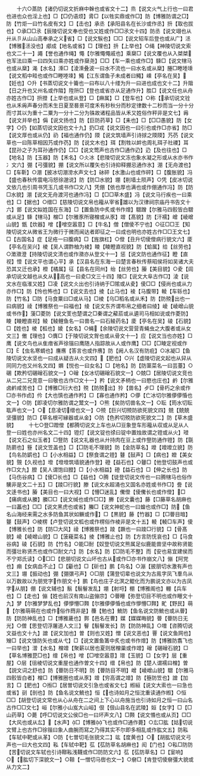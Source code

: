 <!-- { "loadSidebar": true } -->
　　十六○蒸防【诸仍切说文折麻中榦也或省文十二】烝【说文火气上行也一曰君也进也众也淫上也】□【□仍语烦】脀□【以牲实鼎或作□】防【博雅防谓之□】防【竹炬一曰竹名皮有文】□【击也】承丞【承阳县名在长沙或作丞】抍【取也拔也】○承□□氶【辰陵切说文奉也受也又姓或作□□氶文十四】防丞【说文翊也从廾从卪从山山高奉承之义省】□【说文騃也】□□【说文轺车后登也或从广】洆【博雅洆没也】郕成【地名或省】□【理也】抍【上举也】○绳【神陵切说文索也文二十一】譝【誉也通作绳】憴【尔雅憴憴戚也】乘椉□【说文覆也从入桀桀也军法曰乘一曰四矢曰乘亦姓或作椉尧】□□【车一乘也或作□】騬□【说文犗马也或从椉】渑【水名】溗□【淩溗叠波一曰水不流也一曰水名或从椉】塍□畻堘塖【说文稻中畦也或作□畻堘塖】鱦【江东谓鱼子未成者曰鱦】嵊【亭名在吴】【妊也】○升【书蒸切说文十籥也一曰布以八十缕为升一曰进也成也文十二】升陹【日之升也又州名或作陹】陞阩□【登也或省亦从足通作升】胜□【说文任也从舟亦姓古作□】抍撜【上举也或从登】□【麻属】□【登车也】○称【承切说文铨也从禾爯声春分而禾生日夏至晷景可度禾有秒秋分而秒定律数十二秒而当一分十分而寸其以为重十二粟为一分十二分为铢故诸程品皆从禾又姓俗作秤非是文七】爯【说文并举也】偁【说文扬也】防【巨防药草】□【耒也】□【□□愚貌】防【女字】○仍【如蒸切说文因也文十九】扔□戎【说文因也一曰引也或作□亦省】防□【说文厚也或从仍】礽【福也通作仍】陾【说文筑墙声引诗捄之陾陾】艿芿【说文草也一曰陈草相因艿或作芿】防【说文木也】珥【割牲以衅也周礼珥子社禝】耳【昆孙之子为耳孙通作仍】□□【说文莺声也古作□通作辸】辸【及也往也】□【地名】防【玉器】防【禾名】○仌冰【悲陵切说文冻也象水凝之形或从水亦书作冫文六】弸【弓彊貌】掤【说文所以覆矢也引诗抑释掤忌通作氷】淜【无舟渡也】□【车靳】○淜【披冰切淜滂水声文七】砅砰【水激山也或作砰】□【腹胀貌】冯【盛也春秋传震电冯怒徐邈说】防【防□水貌】堋【削墙土陨声】○凭【皮冰切说文依几也引周书凭玉几或书作□文八】凭倗【依也厚也满也或作倗通作冯】防【防□水貌】淜【说文无舟渡河也通作冯】□【□□草木盛】冯【说文马行疾也一曰乘也】□【据也】○缯□【慈陵切说文帛也籕从宰省雄以为汉律祠宗庙丹书告文十六】鄫【说文姒姓国在东海】□【置鱼防中炙或书作熷】驓蹭【尔雅马四骹皆白驓或从足】騬【犗马】橧□【尔雅豕所寝橧或从豕】竲【髙貌】防【汗襦】嶒【崚嶒山貌】甑【炊器】噌【噌空嚣意】□【牛名】僧【僧倰不宁也】○征□□王【知陵切说文从微省王为微行于微而闻达者即征之一曰成也明也亦姓古作□□王文七】□【古国名】症【足疮一曰腹病】□【旌旗杠】○僜【丑升切倰僜病行貌文六】庱【亭名在吴兴】棱【吴人谓酢柚为棱】睖【睖瞪直视貌】防【蛤属】给【丝劳也】○澂瀓澄【持陵切说文清也或作瀓亦从登文十一】惩【说文防也通作征】瞪【直视】憕【说文平也谓心平】承【汉县名在东海一曰楚言春秋传蔡昭侯将如吴诸大夫恐其又迁也承】橙【橘属】征【县名在同州】绐【丝劳也】膡【美目貌】○夌【闾承切说文越也从夊从高也一曰夌□文三十四】陵□【说文大阜古作□】淩【说文水在临淮又姓】□凌【说文仌出也引诗纳于□隂或从夌】倰□□【侵尚也或从力亦作□】防【怜也怖也】□【说文去也】掕【止马也】裬【马腹带】輘【车轹也】防【竹名】□防【马食粟曰□或从马】□棱【乌□稻名或从禾】防【防殑出也一曰病貌】祾【博雅祭也一曰福也】绫【说文东齐谓布帛之细者曰绫】崚【崚嶒山貌或书作】蔆□菱防【说文芰也楚谓之□秦谓之薢茩或从遴司马相如说或作菱防】睖【睖瞪直视】鲮【鲮鲤鱼名一曰兽名一曰石鲮药名】庱【亭名在吴】碐【石貌】□【姓也】棱【柧也】婈【女名】○蝇【余陵切说文营营青蝇虫之大腹者或从女文三】僌【理也】○膺□【于陵切说文胷也或从骨文十一】应【说文当也亦姓】□鹰【说文鸟也从隹瘖省声徐锴曰鹰随人指踪故从人或作鹰】□□【□睖定视或作□】【虫名寒蜩也】譍噟【答言也或作噟】防【阙人名汉有防疪】○冰凝□【鱼陵切说文水坚也一曰成从疑古从仌文四】【肥也】○兴【虚陵切说文起也从舁从同同力也又州名文四】嬹【悦也一曰女名】□【地名】防【防蕖菜名一曰芸薹】○碅【欺矜切碅磳石貌文一】○磳【女冰切碅磳石貌文一】○兢□【居陵切说文竞也从二兄二兄竞意一曰敬也古作□文十一】矜【说文矛柄也一曰愍也庄也】鹶【尔雅卤鹶咸苦也】□【博雅□衍大也】殑【防殑出】狑【兽名】歺□【骨朽之余或作□亦书作卣】仱【大也慎也通作矜】□【寡也通作矜】○儚【亡冰切尔雅儚儚惛也文一】○防【即凌切尔雅防谓之鬵文一】○熊【矣防切兽名文一】○耺【筠水切耺耾声也文一】○【息凌切缯也文一】○殑【巨兴切殑防欲死貌文四】兢【兢兢坚彊貌】防□【草名根可縁器或从金】○防【色矜切殑防欲死貌文二】防【草木盛貌】
　　十七○登□蹬僜【都腾切说文上车也从□豆象登车形籕从収或从足从人登一曰姓也亦州名文二十四】镫灯【说文锭也徐曰锭中置烛故谓之镫或从火】璒【说文石之似玉者】□豋防【说文礼器也从廾持肉在豆上或作豋防通作镫】防【毾防罽也】簦【说文笠盖也】□【□防毛不理貌】防【金防草名】竳【竳竳立貌】防【鸟名防鹠也】□【小水相益】□【祭食谓之镫】鼟【鼔声】□【病也】嬁【美女貌】覴【久视也】墱【墱墱筑墙貌通作登】磴【益石也】○鼟□【他登切鼓声也或作□文九】膯【吴人谓饱曰膯】□【小水相益】磴【益石也】□【伸之长也】防【马伤谷病】□【倰□长也】□【益也】○腾【徒登切说文传也一曰腾犗马也俗作驣非是文二十五】□【踜□行貌】滕【说文水超涌也又国名亦姓或书作□】誊【说文迻书也】膡【美目也一曰大视】□【懵□迷乱】儯僜【倰儯长也或作僜】□【痛病或从縢】縢□□【说文缄也或作□□】幐【说文囊也】藤【□藤草名胡麻也一曰藟也】□□【说文黑虎也或省】螣□【说文神蛇也一曰蝗也或作□】防【鱼名山海经来需之水多防鱼其状如鳜或作】□【黒貌】藤【竹器】□【□瞢目暗】鼟【鼓声】○棱楞【卢登切说文柧也或作楞俗作棱非是文十五】輘【輘□车声】倰【博雅长也】防【防□大风】祾【博雅祭也】踜【蹶也一曰踜□行貌】□【骨髙貌】崚【崚嶒山貌】□【菠薐菜名】掕【博雅止也】防【方言防怃哀也】□【马食谷病】碐【石貌】防【竹名】○能□耐【奴登切说文熊属足似鹿能兽坚中故称贤能而彊壮称贤杰也或作□耐文六】防【水名】防【□防毛不整】而【安也易宜建侯而不宁郑氏读】○□□【悲朋切说文山坏也古从或作□亦书作崩文八】傰【阿党也】痭【女病血不止】□【斸也】□【斫也】鹏【鸟名】○漰【披朋切水激有声也文三】堋【振动也】弸【弸彋弓声】○□朋【蒲登切辈也说文为古鳯字凤飞羣鸟从以万数故以为朋党字作朋文十】鹏【鸟也庄子北溟之鲲化而为鹏说文亦以为古凤字从朋】倗【说文辅也】鬅【鬅鬙发乱】堋【射埒】棚【博雅阁也】輣【兵车也】□【走也】傰【姓也前汉有南山盗傰宗】○瞢矒【弥登切目不明也或作矒文十九】梦【尔雅梦梦乱也】儚懜懵□顭【尔雅儚儚惛也或作懜懵□顭】甿【野民】萌【尔雅萌萌在也或作俗作蕄非是】蘉【勉也】鯍防【鱼名说文防鯍也或从瞢】防【防防神乱也】□【博雅薉也】鄸【邑名在曹】媒【媒媒晦貌】瞢【瞢防日无光】○僧【思登切浮屠道人文三】鬙【鬅鬙发长】防【防防神乱】○増【咨腾切说文益也文十九】譄【说文加也】曽【则也又姓】憎【说文恶也】罾【说文鱼网也】矰□【说文隿防矢也或从弋】□【说文置鱼筩中炙也或书作熷】防【博雅防翥飞也一曰举也】潧【水名】橧竲【聚薪以居也夏则居橧巢或作竲】磳【碅磳石貌】□【草名博雅菎□也】缯【帛也】噌【□噌空嚣意】璔【玉貌】□【女字】层【重屋】○层【徂棱切说文重屋也通作曽文十四】缯【帛也】防【楚人谓襦曰橧】曽【説文词之舒也】防【瞢防日不明】防【瞢防目不明】嶒【崚嶒山貌】驓【尔雅马四骹皆白者】橧□【博雅圈也或从豕】竲【穷高谓之竲】防【簦防笠也】譄【加言】□【肥也】○搄□【居曽切说文引急也或省文七】縆絙【说文大索也一曰急也或省】刯【剖也】防【鱼名说文鯍也】恒【也诗如月之恒沈重读通作縆】○恒□□【胡登切说文常也从心从舟在二之间上下心以舟施当也引诗如月之恒一曰山名古作□□文七】峘【尔雅小山岌大山峘】佷【佷山县名在武陵】姮【女字】□【□山药草】○薨【呼□切说文公侯□也一曰坏声文八】□顭【说文惽也或从页】□□【大风也或从厷】【水声】□【博雅飞也或作□通作薨】○厷□肱【姑切说文臂上也古作□徐锴曰象人曲腕而冩之乃得其实不尔即多相乱或作肱文五】防鞃【车轼中靶或从革】○防【七曽切毛张貌文二】竑【度黄也】○【胡肱切说文弓声也一曰大也文四】鞃【车轼中靶】苰【苰防草名胡麻也】闳【门也】○鞃□防防【苦切说文车轼也引诗鞹鞃浅韈或作□防防文六】苰【苰防草名】□【室响】○【肱切下深貌文一】○鞥【一憎切马辔也文一】○奟□【肯登切倰奟彊大貌或从力文二】
